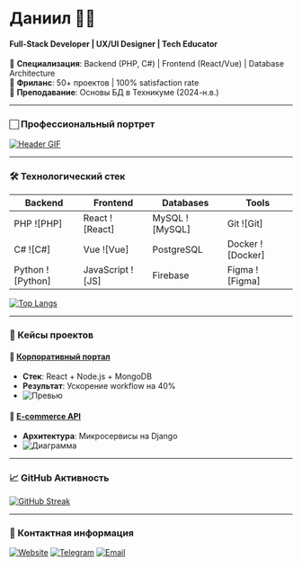 # Даниил 👨‍💻  
#### Full-Stack Developer | UX/UI Designer | Tech Educator

🔹 **Специализация**: Backend (PHP, C#) | Frontend (React/Vue) | Database Architecture  
🔹 **Фриланс**: 50+ проектов | 100% satisfaction rate  
🔹 **Преподавание**: Основы БД в Техникуме (2024-н.в.)

---

### 🏻 Профессиональный портрет
[![Header GIF](https://media1.giphy.com/media/v1.Y2lkPTc5MGI3NjExbW9mZHpsenI0ZXVyMHB2MTA0NTZxdW5veGRyd3YzNnBuNWplOXBuNyZlcD12MV9pbnRlcm5hbF9naWZfYnlfaWQmY3Q9Zw/bGgsc5mWoryfgKBx1u/giphy.gif)](https://codnix.ru)

---

### 🛠 Технологический стек
| Backend       | Frontend      | Databases     | Tools         |
|---------------|---------------|---------------|---------------|
| PHP ![PHP]    | React ![React]| MySQL ![MySQL]| Git ![Git]    |
| C# ![C#]      | Vue ![Vue]    | PostgreSQL    | Docker ![Docker] |
| Python ![Python]| JavaScript ![JS] | Firebase    | Figma ![Figma] |

[![Top Langs](https://github-readme-stats.vercel.app/api/top-langs/?username=death429&layout=compact&theme=radical)](https://github.com/death429)

---

### 📂 Кейсы проектов
#### 🔗 [Корпоративный портал](https://example.com)
- **Стек**: React + Node.js + MongoDB
- **Результат**: Ускорение workflow на 40%
- ![Превью](https://via.placeholder.com/400x225?text=Project+Preview)

#### 🔗 [E-commerce API](https://example.com)
- **Архитектура**: Микросервисы на Django
- ![Диаграмма](https://mermaid.ink/svg/...)

---

### 📈 GitHub Активность
[![GitHub Streak](https://streak-stats.demolab.com?user=death429&theme=dark)](https://git.io/streak-stats)

---

### 📮 Контактная информация
[![Website](https://img.shields.io/badge/-Portfolio-FF7139?style=flat-square&logo=Google-Chrome&logoColor=white)](https://codnix.ru)
[![Telegram](https://img.shields.io/badge/-Telegram-26A5E4?style=flat-square&logo=telegram)](https://t.me/your_username)
[![Email](https://img.shields.io/badge/-Email-D14836?style=flat-square&logo=gmail)](mailto:admin@codnix.ru)
